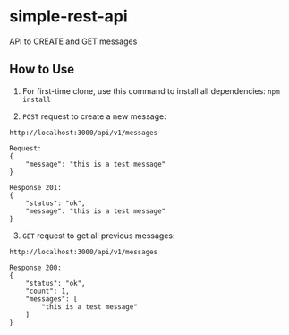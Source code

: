 # simple-rest-api
API to CREATE and GET messages

## How to Use
1. For first-time clone, use this command to install all dependencies:
```npm install```

2. `POST` request to create a new message:
```
http://localhost:3000/api/v1/messages

Request:
{
    "message": "this is a test message"
}

Response 201:
{
    "status": "ok",
    "message": "this is a test message"
}
```

3. `GET` request to get all previous messages:
```
http://localhost:3000/api/v1/messages

Response 200:
{
    "status": "ok",
    "count": 1,
    "messages": [
        "this is a test message"
    ]
}
```